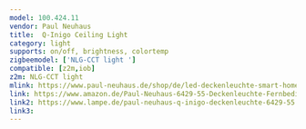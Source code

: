 ```yaml
---
model: 100.424.11
vendor: Paul Neuhaus 
title:  Q-Inigo Ceiling Light
category: light
supports: on/off, brightness, colortemp
zigbeemodel: ['NLG-CCT light ']
compatible: [z2m,iob]
z2m: NLG-CCT light
mlink: https://www.paul-neuhaus.de/shop/de/led-deckenleuchte-smart-home-alexa-tauglich-100-424-11.html
link: https://www.amazon.de/Paul-Neuhaus-6429-55-Deckenleuchte-Fernbedienung/dp/B01LREQN9Y
link2: https://www.lampe.de/paul-neuhaus-q-inigo-deckenleuchte-6429-55.html
link3: 
---
```

